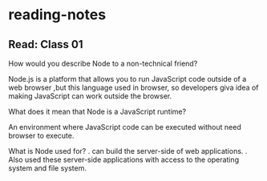 # reading-notes

## Read: Class 01

How would you describe Node to a non-technical friend?

Node.js is a platform that allows you to run JavaScript code outside of a web browser ,but this language used in browser, so developers giva idea of making JavaScript can work outside the browser.

What does it mean that Node is a JavaScript runtime?

An environment where JavaScript code can be executed without need browser to execute.

What is Node used for?
. can build the server-side of web applications.
. Also used these server-side applications with access to the operating system and file system.

